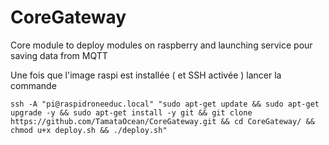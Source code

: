 # CoreGateway
Core module to deploy modules on raspberry and launching service pour saving data from MQTT 

Une fois que l'image raspi est installée ( et SSH activée ) lancer la commande

`ssh -A "pi@raspidroneeduc.local" "sudo apt-get update && sudo apt-get upgrade -y && sudo apt-get install -y git && git clone https://github.com/TamataOcean/CoreGateway.git && cd CoreGateway/ && chmod u+x deploy.sh && ./deploy.sh"`
